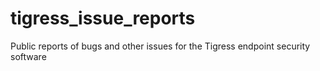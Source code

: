 # tigress_issue_reports
Public reports of bugs and other issues for the Tigress endpoint security software

